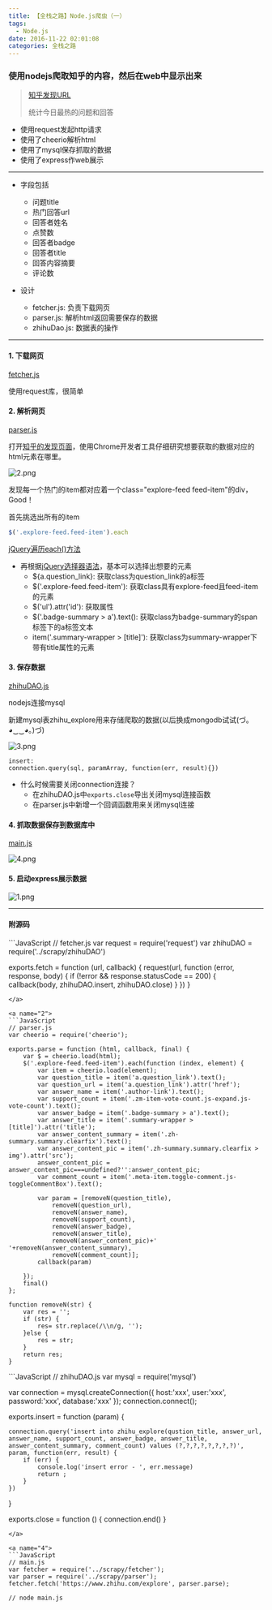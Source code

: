 ```yaml
---
title: 【全栈之路】Node.js爬虫（一）
tags:
  - Node.js
date: 2016-11-22 02:01:08
categories: 全栈之路
---
```

### 使用nodejs爬取知乎的内容，然后在web中显示出来

> [知乎发现URL](https://www.zhihu.com/explore#daily-hot)
> 
> 统计今日最热的问题和回答

* 使用request发起http请求
* 使用了cheerio解析html
* 使用了mysql保存抓取的数据
* 使用了express作web展示

<!-- more -->
---

* 字段包括
    - 问题title
    - 热门回答url
    - 回答者姓名
    - 点赞数
    - 回答者badge
    - 回答者title
    - 回答内容摘要
    - 评论数

* 设计
    * fetcher.js: 负责下载网页
    * parser.js: 解析html返回需要保存的数据
    * zhihuDao.js: 数据表的操作

---

#### 1. 下载网页
<a href="#1">fetcher.js</a>

使用request库，很简单

#### 2. 解析网页
<a href="#2">parser.js</a>

打开[知乎的发现页面](https://www.zhihu.com/explore#daily-hot)，使用Chrome开发者工具仔细研究想要获取的数据对应的html元素在哪里。

![2.png](/images/2.png)

发现每一个热门的item都对应着一个class="explore-feed feed-item"的div，Good！

首先挑选出所有的item

```JavaScript
$('.explore-feed.feed-item').each
```

[jQuery遍历each()方法](http://www.w3school.com.cn/jquery/traversing_each.asp)

* 再根据[jQuery选择器语法](http://www.w3school.com.cn/jquery/jquery_ref_selectors.asp)，基本可以选择出想要的元素
    - ${a.question_link}: 获取class为question_link的a标签
    - $('.explore-feed.feed-item'): 获取class具有explore-feed且feed-item的元素
    - $('ul').attr('id'): 获取属性
    - $('.badge-summary > a').text(): 获取class为badge-summary的span标签下的a标签文本
    - item('.summary-wrapper > [title]'): 获取class为summary-wrapper下带有title属性的元素


#### 3. 保存数据
<a href="#3">zhihuDAO.js</a>

nodejs连接mysql

新建mysql表zhihu_explore用来存储爬取的数据(以后换成mongodb试试(づ｡◕‿‿◕｡)づ)

![3.png](/images/3.png)

```
insert: 
connection.query(sql, paramArray, function(err, result){})
```

* 什么时候需要关闭connection连接？
    - 在zhihuDAO.js中`exports.close`导出关闭mysql连接函数
    - 在parser.js中新增一个回调函数用来关闭mysql连接


#### 4. 抓取数据保存到数据库中
<a href="#4">main.js</a>

![4.png](/images/4.png)

#### 5. 启动express展示数据
![1.png](/images/1.png)

---

#### 附源码

<a name="1">
```JavaScript
// fetcher.js
var request = require('request')
var zhihuDAO = require('../scrapy/zhihuDAO')

exports.fetch = function (url, callback) {
    request(url, function (error, response, body) {
        if (!error && response.statusCode == 200) {
            callback(body, zhihuDAO.insert, zhihuDAO.close)
        }
    })
}
```
</a>

<a name="2">
```JavaScript
// parser.js
var cheerio = require('cheerio');

exports.parse = function (html, callback, final) {
    var $ = cheerio.load(html);
    $('.explore-feed.feed-item').each(function (index, element) {
        var item = cheerio.load(element);
        var question_title = item('a.question_link').text();
        var question_url = item('a.question_link').attr('href');
        var answer_name = item('.author-link').text();
        var support_count = item('.zm-item-vote-count.js-expand.js-vote-count').text();
        var answer_badge = item('.badge-summary > a').text();
        var answer_title = item('.summary-wrapper > [title]').attr('title');
        var answer_content_summary = item('.zh-summary.summary.clearfix').text();
        var answer_content_pic = item('.zh-summary.summary.clearfix > img').attr('src');
        answer_content_pic = answer_content_pic===undefined?'':answer_content_pic;
        var comment_count = item('.meta-item.toggle-comment.js-toggleCommentBox').text();

        var param = [removeN(question_title),
            removeN(question_url),
            removeN(answer_name),
            removeN(support_count),
            removeN(answer_badge),
            removeN(answer_title),
            removeN(answer_content_pic)+' '+removeN(answer_content_summary),
            removeN(comment_count)];
        callback(param)

    });
    final()
};

function removeN(str) {
    var res = '';
    if (str) {
        res= str.replace(/\\n/g, '');
    }else {
        res = str;
    }
    return res;
}
```
</a>

<a name="3">
```JavaScript
// zhihuDAO.js
var mysql = require('mysql')

var connection = mysql.createConnection({
    host:'xxx',
    user:'xxx',
    password:'xxx',
    database:'xxx'
});
connection.connect();

exports.insert = function (param) {

    connection.query('insert into zhihu_explore(qustion_title, answer_url, answer_name, support_count, answer_badge, answer_title, answer_content_summary, comment_count) values (?,?,?,?,?,?,?,?)', param, function(err, result) {
        if (err) {
            console.log('insert error - ', err.message)
            return ;
        }
    })
}

exports.close = function () {
    connection.end()
}
```
</a>

<a name="4">
```JavaScript
// main.js
var fetcher = require('../scrapy/fetcher');
var parser = require('../scrapy/parser');
fetcher.fetch('https://www.zhihu.com/explore', parser.parse);

// node main.js
```
</a>

